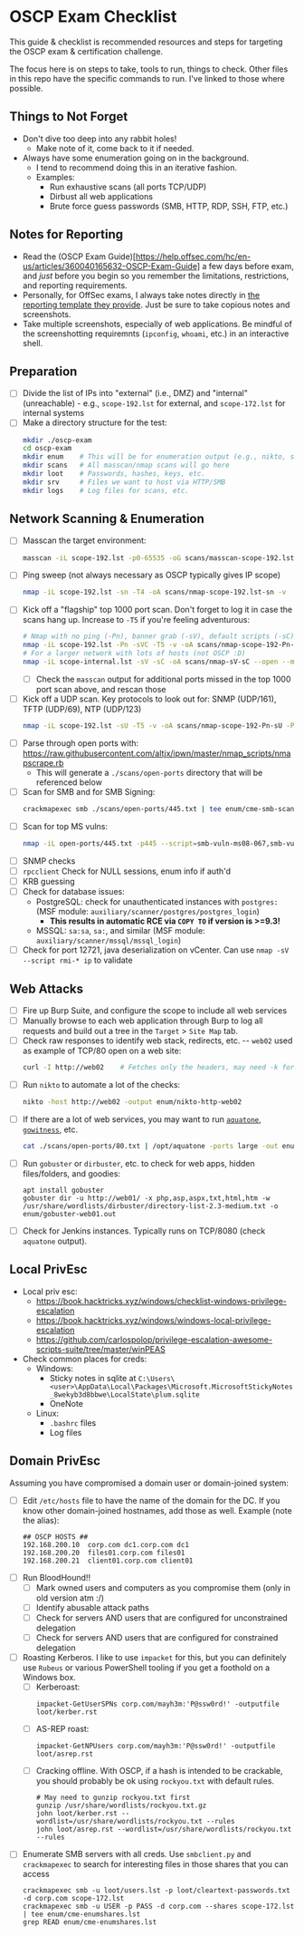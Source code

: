 # OSCP Exam Checklist
This guide & checklist is recommended resources and steps for targeting the OSCP exam & certification challenge.

The focus here is on steps to take, tools to run, things to check. Other files in this repo have the specific commands to run. I've linked to those where possible.

## Things to Not Forget
- Don't dive too deep into any rabbit holes!
  - Make note of it, come back to it if needed.
- Always have some enumeration going on in the background.
  - I tend to recommend doing this in an iterative fashion.
  - Examples:
    - Run exhaustive scans (all ports TCP/UDP)
    - Dirbust all web applications
    - Brute force guess passwords (SMB, HTTP, RDP, SSH, FTP, etc.)

## Notes for Reporting
- Read the (OSCP Exam Guide)[https://help.offsec.com/hc/en-us/articles/360040165632-OSCP-Exam-Guide] a few days before exam, and _just_ before you begin so you remember the limitations, restrictions, and reporting requirements.
- Personally, for OffSec exams, I always take notes directly in [the reporting template they provide](https://www.offsec.com/pwk-online/OSCP-Exam-Report.docx). Just be sure to take copious notes and screenshots.
- Take multiple screenshots, especially of web applications. Be mindful of the screenshotting requiremnts (`ipconfig`, `whoami`, etc.) in an interactive shell.

## Preparation
- [ ] Divide the list of IPs into "external" (i.e., DMZ) and "internal" (unreachable) - e.g., `scope-192.lst` for external, and `scope-172.lst` for internal systems
- [ ] Make a directory structure for the test:
  ```bash
  mkdir ./oscp-exam
  cd oscp-exam
  mkdir enum    # This will be for enumeration output (e.g., nikto, smb scans, etc.)
  mkdir scans   # All masscan/nmap scans will go here
  mkdir loot    # Passwords, hashes, keys, etc.
  mkdir srv     # Files we want to host via HTTP/SMB
  mkdir logs    # Log files for scans, etc.
  ```

## Network Scanning & Enumeration
- [ ] Masscan the target environment:
  ```bash
  masscan -iL scope-192.lst -p0-65535 -oG scans/masscan-scope-192.lst-allports.gnmap
  ```
- [ ] Ping sweep (not always necessary as OSCP typically gives IP scope)
  ```bash
  nmap -iL scope-192.lst -sn -T4 -oA scans/nmap-scope-192.lst-sn -v
  ```
- [ ] Kick off a "flagship" top 1000 port scan. Don't forget to log it in case the scans hang up. Increase to `-T5` if you're feeling adventurous:
  ```bash
  # Nmap with no ping (-Pn), banner grab (-sV), default scripts (-sC). Logs to a tee'd output file.
  nmap -iL scope-192.lst -Pn -sVC -T5 -v -oA scans/nmap-scope-192-Pn-sVC-T5 | tee logs/nmap.log
  # For a larger network with lots of hosts (not OSCP :D)
  nmap -iL scope-internal.lst -sV -sC -oA scans/nmap-sV-sC --open --max-retries=1 --min-parallelism=128 --min-hostgroup=128 -v | tee logs/nmap.log
  ```
  - [ ] Check the `masscan` output for additional ports missed in the top 1000 port scan above, and rescan those
- [ ] Kick off a UDP scan. Key protocols to look out for: SNMP (UDP/161), TFTP (UDP/69), NTP (UDP/123)
  ```bash
  nmap -iL scope-192.lst -sU -T5 -v -oA scans/nmap-scope-192-Pn-sU -Pn    # Optional: can specify --top-ports=25 to do faster scan w/ smaller scope
  ```
- [ ] Parse through open ports with: https://raw.githubusercontent.com/altjx/ipwn/master/nmap_scripts/nmapscrape.rb
  - This will generate a `./scans/open-ports` directory that will be referenced below
- [ ] Scan for SMB and for SMB Signing:
  ```bash
  crackmapexec smb ./scans/open-ports/445.txt | tee enum/cme-smb-scan.log
  ```
- [ ] Scan for top MS vulns:
  ```bash
  nmap -iL open-ports/445.txt -p445 --script=smb-vuln-ms08-067,smb-vuln-ms17-010 -v | tee scans/nmap-smb-vulns.log
  ```
- [ ] SNMP checks
- [ ] `rpcclient` Check for NULL sessions, enum info if auth'd
- [ ] KRB guessing
- [ ] Check for database issues:
  - PostgreSQL: check for unauthenticated instances with `postgres:` (MSF module: `auxiliary/scanner/postgres/postgres_login`)
    - **This results in automatic RCE via `COPY TO` if version is >=9.3!**
  - MSSQL: `sa:sa`, `sa:`, and similar (MSF module: `auxiliary/scanner/mssql/mssql_login`)
- [ ] Check for port 12721, java deserialization on vCenter. Can use `nmap -sV --script rmi-* ip` to validate

## Web Attacks
- [ ] Fire up Burp Suite, and configure the scope to include all web services
- [ ] Manually browse to each web application through Burp to log all requests and build out a tree in the `Target` > `Site Map` tab.
- [ ] Check raw responses to identify web stack, redirects, etc. -- `web02` used as example of TCP/80 open on a web site:
  ```bash
  curl -I http://web02    # Fetches only the headers, may need -k for https
  ```
- [ ] Run `nikto` to automate a lot of the checks:
  ```bash
  nikto -host http://web02 -output enum/nikto-http-web02
  ```
- [ ] If there are a lot of web services, you may want to run [`aquatone`](https://github.com/michenriksen/aquatone), [`gowitness`](https://github.com/sensepost/gowitness), etc.
  ```bash
  cat ./scans/open-ports/80.txt | /opt/aquatone -ports large -out enum/aquatone
  ```
- [ ] Run `gobuster` or `dirbuster`, etc. to check for web apps, hidden files/folders, and goodies:
  ```
  apt install gobuster
  gobuster dir -u http://web01/ -x php,asp,aspx,txt,html,htm -w /usr/share/wordlists/dirbuster/directory-list-2.3-medium.txt -o enum/gobuster-web01.out
  ```
- [ ] Check for Jenkins instances. Typically runs on TCP/8080 (check `aquatone` output).

## Local PrivEsc
- Local priv esc: 
    - https://book.hacktricks.xyz/windows/checklist-windows-privilege-escalation
    - https://book.hacktricks.xyz/windows/windows-local-privilege-escalation
    - https://github.com/carlospolop/privilege-escalation-awesome-scripts-suite/tree/master/winPEAS
- Check common places for creds:
    - Windows:
      - Sticky notes in sqlite at `C:\Users\<user>\AppData\Local\Packages\Microsoft.MicrosoftStickyNotes_8wekyb3d8bbwe\LocalState\plum.sqlite`
      - OneNote
    - Linux:
      - `.bashrc` files
      - Log files

## Domain PrivEsc
Assuming you have compromised a domain user or domain-joined system:
- [ ] Edit `/etc/hosts` file to have the name of the domain for the DC. If you know other domain-joined hostnames, add those as well. Example (note the alias):
  ```
  ## OSCP HOSTS ##
  192.168.200.10  corp.com dc1.corp.com dc1
  192.168.200.20  files01.corp.com files01
  192.168.200.21  client01.corp.com client01
  ```
- [ ] Run BloodHound!!
  - [ ] Mark owned users and computers as you compromise them (only in old version atm :/)
  - [ ] Identify abusable attack paths
  - [ ] Check for servers AND users that are configured for unconstrained delegation
  - [ ] Check for servers AND users that are configured for constrained delegation
- [ ] Roasting Kerberos. I like to use `impacket` for this, but you can definitely use `Rubeus` or various PowerShell tooling if you get a foothold on a Windows box.
  - [ ] Kerberoast: 
    ```shell
    impacket-GetUserSPNs corp.com/mayh3m:'P@ssw0rd!' -outputfile loot/kerber.rst
    ```
  - [ ] AS-REP roast:
    ```shell
    impacket-GetNPUsers corp.com/mayh3m:'P@ssw0rd!' -outputfile loot/asrep.rst
    ```
  - [ ] Cracking offline. With OSCP, if a hash is intended to be crackable, you should probably be ok using `rockyou.txt` with default rules.
    ```shell
    # May need to gunzip rockyou.txt first
    gunzip /usr/share/wordlists/rockyou.txt.gz
    john loot/kerber.rst --wordlist=/usr/share/wordlists/rockyou.txt --rules
    john loot/asrep.rst --wordlist=/usr/share/wordlists/rockyou.txt --rules
    ```
- [ ] Enumerate SMB servers with all creds. Use `smbclient.py` and `crackmapexec` to search for interesting files in those shares that you can access
  ```shell
  crackmapexec smb -u loot/users.lst -p loot/cleartext-passwords.txt -d corp.com scope-172.lst
  crackmapexec smb -u USER -p PASS -d corp.com --shares scope-172.lst | tee enum/cme-enumshares.lst
  grep READ enum/cme-enumshares.lst
  ```
